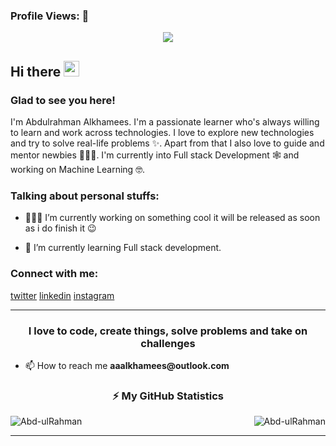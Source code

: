 <!-- visitor counter -->
<h3 align="left">Profile Views: 🧐</h3>
<p align="center"> 
  <img src="https://profile-counter.glitch.me/Abd-ulRahman/count.svg" />
</p>

<!-- welcome message -->
<h2>Hi there <img src="https://media.giphy.com/media/hvRJCLFzcasrR4ia7z/giphy.gif" width="25px"></h2>

<h3>Glad to see you here!</h3>

<!-- About me -->
<p>
I'm Abdulrahman Alkhamees. I'm a passionate learner who's always willing to learn and work across technologies. I love to explore new technologies and try to solve real-life problems ✨. Apart from that I also love to guide and mentor newbies 👨🏻‍💻. I'm currently into Full stack Development 🕸️ and working on Machine Learning 🤓.
</p>

<!-- Personal Stuffs -->
<h3> Talking about personal stuffs:</h3>

- 👨🏽‍💻 I’m currently working on something cool it will be released as soon as i do finish it 😉

- 🌱 I’m currently learning Full stack development.

<!-- Connect with me -->
<h3 align="left">Connect with me:</h3>
<p align="left">

<a href="https://twitter.com/Alkhamees_1970"/>twitter</a>
<a href="https://linkedin.com/in/abdulrahman-alkhamees-83675320a"/>linkedin</a>
<a href="https://instagram.com/abdulrahman.alkhamees"/>instagram</a>
</p>

<!-- GITHUB STATS -->

<hr>
<h3 align="center">I love to code, create things, solve problems and take on challenges</h3>
  <ul>
    <li>📫 How to reach me <strong>aaalkhamees@outlook.com</strong></li>
  </ul>
<div style="display: block;">
<p>
  <h3 align="center"><b>⚡ My GitHub Statistics</b></h3>
<p>
    <a align="left">
      <p><img align="left" 
  src="https://github-readme-stats.vercel.app/api/top-langs?username=Abd-ulRahman&show_icons=true&theme=dark&locale=en&hide=jupyter%20notebook,lex,&langs_count=8" alt="Abd-ulRahman" /></p></a>
    <a align="right"><p>&nbsp;<img align="right" src="https://github-readme-stats.vercel.app/api?username=Abd-ulRahman&show_icons=true&theme=dark&locale=en" alt="Abd-ulRahman" /></p></a>  
  </p>
</p>
</div>
<hr>
<br>
<!---
Abd-ulRahman/Abd-ulRahman is a ✨ special ✨ repository because its `README.md` (this file) appears on your GitHub profile.
You can click the Preview link to take a look at your changes.
--->
